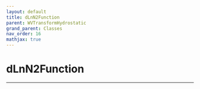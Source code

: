 ```yaml
---
layout: default
title: dLnN2Function
parent: WVTransformHydrostatic
grand_parent: Classes
nav_order: 16
mathjax: true
---
```


#  dLnN2Function




---

